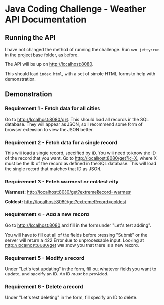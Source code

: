 # Java Coding Challenge - Weather API Documentation

## Running the API
I have not changed the method of running the challenge. 
Run `mvn jetty:run` in the project base folder, as before.

The API will be up on [http://localhost:8080](http://localhost:8080).

This should load `index.html`, with a set of simple HTML forms to help with demonstration.

## Demonstration

### Requirement 1 - Fetch data for all cities
Go to [http://localhost:8080/get](http://localhost:8080/get). This
 should load all records in the SQL database. They will appear as JSON, so I recommend some form
 of browser extension to view the JSON better.
 
 ### Requirement 2 - Fetch data for a single record
 This will load a single record, specified by ID. You will need to know the ID of the record
 that you want. Go to [http://localhost:8080/get?id=X](http://localhost:8080/get?id=X),
 where X must be the ID of the record as defined in the SQL database. This will load the single
 record that matches that ID as JSON.
 
 ### Requirement 3 - Fetch warmest or coldest city
 **Warmest:** [http://localhost:8080/get?extremeRecord=warmest](http://localhost:8080/get?extremeRecord=warmest)
 
 **Coldest:** [http://localhost:8080/get?extremeRecord=coldest](http://localhost:8080/get?extremeRecord=coldest)
 
 ### Requirement 4 - Add a new record
 Go to [http://localhost:8080](http://localhost:8080) and fill in the form under "Let's test adding".
 
 You will have to fill out all of the fields before pressing "Submit" or the server will return
 a 422 Error due to unprocessable input. Looking at [http://localhost:8080/get](http://localhost:8080/get)
 will show you that there is a new record.
 
 ### Requirement 5 - Modify a record
 
 Under "Let's test updating" in the form, fill out whatever fields you want to update, and specify an ID.
 An ID *must* be provided.
 
  ### Requirement 6 - Delete a record
  
  Under "Let's test deleting" in the form, fill specify an ID to delete.